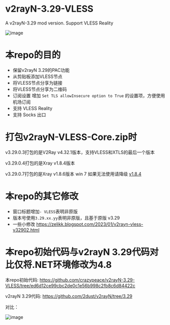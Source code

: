 # v2rayN-3.29-VLESS
A v2rayN-3.29 mod version. Support VLESS Reality

![image](https://github.com/crazypeace/v2rayN-3.29-VLESS/assets/665889/dde23c73-6885-47bf-8006-9f6ed3ef14a9)


# 本repo的目的
- 保留v2rayN 3.29的PAC功能
- 从剪贴板添加VLESS节点
- 将VLESS节点分享为链接
- 将VLESS节点分享为二维码
- 订阅设置 增加 `Set TLS allowInsecure option to True` 的设置项，方便使用机场订阅
- 支持 VLESS Reality
- 支持 Socks 出口

# 打包v2rayN-VLESS-Core.zip时
v3.29.0.3打包的是V2Ray v4.32.1版本，支持VLESS和XTLS的最后一个版本

v3.29.0.4打包的是Xray v1.8.4版本

v3.29.0.7打包的是Xray v1.8.6版本
win 7 如果无法使用请降级 [v1.8.4](https://github.com/XTLS/Xray-core/releases/tag/v1.8.4)
 
# 本repo的其它修改
- 窗口标题增加`- VLESS`表明非原版
- 版本号使用`3.29.xx.yy`表明非原版，且基于原版 v3.29
- 一些小修改 https://zelikk.blogspot.com/2023/01/v2rayn-vless-v32902.html

# 本repo初始代码与v2rayN 3.29代码对比仅将.NET环境修改为4.8
本repo初始代码: https://github.com/crazypeace/v2rayN-3.29-VLESS/tree/ed6d12ce99cbc2de0c1e56b998c2fb8c6d84422c

v2rayN 3.29代码: https://github.com/2dust/v2rayN/tree/3.29

对比：

![image](https://user-images.githubusercontent.com/665889/180008441-5c08d9e5-4d08-4db9-aca5-5942ef1c6547.png)

